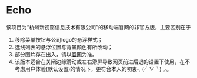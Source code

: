 # Echo
该项目为“杭州新视窗信息技术有限公司”的移动端官网的非官方版，主要区别在于  
1. 移除菜单按钮与公司logo的悬浮样式；  
2. 选线列表的悬浮位置与背景颜色有所改动；  
3. 部分图片存在出入，请以[官网](http://wei.new-see.com)为准。  
4. 该版本适合在关闭边缘滑动或左右滑屏导致网页前进后退的设置下使用，在不考虑用户体验(默认设置)的情况下，更符合本人的初衷╮(╯▽╰)╭。
